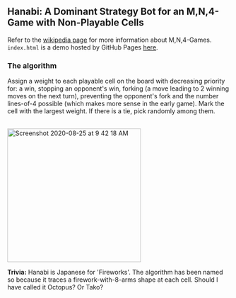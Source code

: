 ## Hanabi: A Dominant Strategy Bot for an M,N,4-Game with Non-Playable Cells
Refer to the <a href="https://en.wikipedia.org/wiki/M,n,k-game" target="_blank"> wikipedia page</a> for more information about M,N,4-Games. `index.html` is a demo hosted by GitHub Pages [here](https://roroark.github.io/Hanabi/index.html).
### The algorithm
Assign a weight to each playable cell on the board with decreasing priority for: a win, stopping an opponent's win, forking (a move leading to 2 winning moves on the next turn), preventing the opponent's fork and the number lines-of-4 possible (which makes more sense in the early game). Mark the cell with the largest weight. If there is a tie, pick randomly among them.<br><br>

<img width="302" alt="Screenshot 2020-08-25 at 9 42 18 AM" src="https://user-images.githubusercontent.com/18059416/91122210-5eacad80-e6b7-11ea-8690-8c330c4461fa.png">

<p><b>Trivia:</b> Hanabi is Japanese for 'Fireworks'. The algorithm has been named so because it traces a firework-with-8-arms shape at each cell. Should I have called it Octopus? Or Tako?</p>
